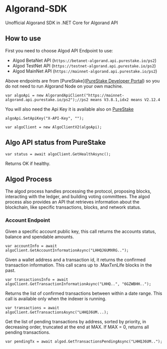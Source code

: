 # Algorand-SDK

Unofficial Algorand SDK in .NET Core for Algorand API

## How to use

First you need to choose Algod API Endpoint to use:

- Algod BetaNet API (`https://betanet-algorand.api.purestake.io/ps2`)
- Algod TestNet API (`https://testnet-algorand.api.purestake.io/ps2`)
- Algod MainNet API (`https://mainnet-algorand.api.purestake.io/ps2`)

Above endpoints are from [PureStake]([PureStake Developer Portal](https://developer.purestake.io/apis)) so you do not need to run Algorand Node on your own machine.

    var algoApi = new AlgorandApiClient("https://mainnet-algorand.api.purestake.io/ps2");//ps2 means V3.8.1,idx2 means V2.12.4

You will also need the Api Key it is available also on [PureStake](https://developer.purestake.io/dashboard)

    algoApi.SetApiKey("X-API-Key", "");
    
    var algoClient = new AlgoClientV2(algoApi);

## Algo API status from PureStake

    var status = await algoClient.GetHealthAsync();

Returns OK if healthy.

## Algod Process

The algod process handles processing the protocol, proposing blocks, interacting with the ledger, and building voting committees. The algod process also provides an API that retrieves information about the blockchain, like specific transactions, blocks, and network status.

### Account Endpoint

Given a specific account public key, this call returns the accounts status, balance and spendable amounts.

    var accountInfo = await algoClient.GetAccountInformationAsync("LHHQJ6UMXRG..");

Given a wallet address and a transaction id, it returns the confirmed transaction information. This call scans up to .MaxTxnLife blocks in the past.

    var transactionsInfo = await algoClient.GetTransactionInformationAsync("LHHQ..", "6GZWBHH..");

Returns the list of confirmed transactions between within a date range. This call is available only when the indexer is running.

    var transactions = await algoClient.GetTransactionsAsync("LHHQJ6UM...);

Get the list of pending transactions by address, sorted by priority, in decreasing order, truncated at the end at MAX. If MAX = 0, returns all pending transactions.

    var pendingTx = await algod.GetTransactionsPendingAsync("LHHQJ6UM..");
